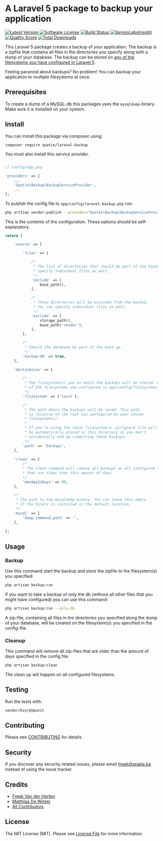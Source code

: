 # A Laravel 5 package to backup your application

[![Latest Version](https://img.shields.io/github/release/freekmurze/laravel-backup.svg?style=flat-square)](https://github.com/freekmurze/laravel-backup/releases)
[![Software License](https://img.shields.io/badge/license-MIT-brightgreen.svg?style=flat-square)](LICENSE.md)
[![Build Status](https://img.shields.io/travis/freekmurze/laravel-backup/master.svg?style=flat-square)](https://travis-ci.org/freekmurze/laravel-backup)
[![SensioLabsInsight](https://img.shields.io/sensiolabs/i/3f243a38-a1c7-42f5-96c8-37526e807029.svg)](https://insight.sensiolabs.com/projects/3f243a38-a1c7-42f5-96c8-37526e807029)
[![Quality Score](https://img.shields.io/scrutinizer/g/freekmurze/laravel-backup.svg?style=flat-square)](https://scrutinizer-ci.com/g/freekmurze/laravel-backup)
[![Total Downloads](https://img.shields.io/packagist/dt/spatie/laravel-backup.svg?style=flat-square)](https://packagist.org/packages/spatie/laravel-backup)

This Laravel 5 package creates a backup of your application. The backup is a zipfile that contains all files in the directories you specify along with a dump of your database. The backup can be stored on [any of the filesystems you have configured in Laravel 5](http://laravel.com/docs/5.0/filesystem).

Feeling paranoid about backups? No problem! You can backup your application to multiple filesystems at once.

## Prerequisites
To create a dump of a MySQL-db this packages uses the ```mysqldump```-binary. Make sure it is installed on your system.

## Install

You can install this package via composer using:

``` bash
composer require spatie/laravel-backup
```

You must also install this service provider.

```php

// config/app.php

'providers' => [
    ...
    'Spatie\Backup\BackupServiceProvider',
    ...
];
```

To publish the config file to ``app/config/laravel-backup.php`` run:

``` bash
php artisan vendor:publish --provider="Spatie\Backup\BackupServiceProvider"
```

This is the contents of the configuration. These options should be self-explanatory.
```php
return [

    'source' => [

        'files' => [

            /*
             * The list of directories that should be part of the backup. You can
             * specify individual files as well.
             */
            'include' => [
                base_path(),
            ],

            /*
             * These directories will be excluded from the backup.
             * You can specify individual files as well.
             */
            'exclude' => [
                storage_path(),
                base_path('vendor'),
            ],
        ],

        /*
         * Should the database be part of the back up.
         */
        'backup-db' => true,
    ],

    'destination' => [

        /*
         * The filesystem(s) you on which the backups will be stored. Choose one or more
         * of the filesystems you configured in app/config/filesystems.php
         */
        'filesystem' => ['local'],

        /*
         * The path where the backups will be saved. This path
         * is relative to the root you configured on your chosen
         * filesystem(s).
         *
         * If you're using the local filesystem a .gitignore file will
         * be automatically placed in this directory so you don't
         * accidentally end up committing these backups.
         */
        'path' => 'backups',
    ],
    
    'clean' => [
        /*
        * The clean command will remove all backups on all configured filesystems
        * that are older then this amount of days.
        */
        'maxAgeInDays' => 90,
    ],

    /*
     * The path to the mysqldump binary. You can leave this empty
     * if the binary is installed in the default location.
     */
    'mysql' => [
        'dump_command_path' => '',
    ],
    
];


```

## Usage

### Backup

Use this command start the backup and store the zipfile to the filesystem(s) you specified:

``` bash
php artisan backup:run
```

If you want to take a backup of only the db (without all other files that you might have configured) you can use this command:
``` bash
php artisan backup:run --only-db
```

A zip-file, containing all files in the directories you specified along the dump of your database, will be created on the filesystem(s) you specified in the config-file.

### Cleanup

This command will remove all zip-files that are older than the amount of days specified in the config file:

``` bash
php artisan backup:clean
```
The clean up will happen on all configured filesystems.

## Testing

Run the tests with:

``` bash
vendor/bin/phpunit
```

## Contributing

Please see [CONTRIBUTING](CONTRIBUTING.md) for details.

## Security

If you discover any security related issues, please email freek@spatie.be instead of using the issue tracker.

## Credits

- [Freek Van der Herten](https://github.com/freekmurze)
- [Matthias De Winter](https://github.com/MatthiasDeWinter)
- [All Contributors](../../contributors)

## License

The MIT License (MIT). Please see [License File](LICENSE.md) for more information.
